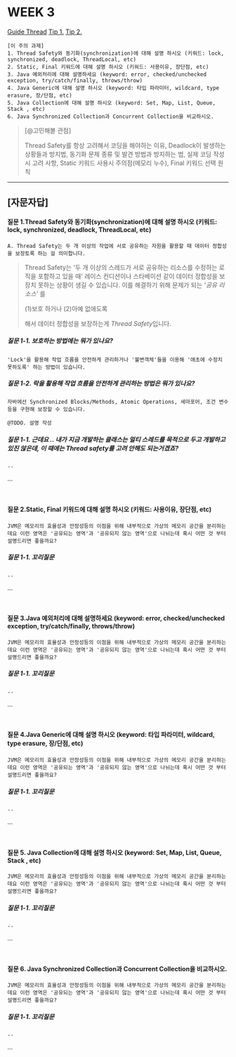# WEEK 3

[Guide Thread](https://www.baeldung.com/java-thread-safety)
[Tip 1.](https://developer-ellen.tistory.com/205)
[Tip 2.](https://velog.io/@guswlsapdlf/Java-Thread-Safety-Unsafety)


```
[이 주의 과제]
1. Thread Safety와 동기화(synchronization)에 대해 설명 하시오 (키워드: lock, synchronized, deadlock, ThreadLocal, etc)
2. Static, Final 키워드에 대해 설명 하시오 (키워드: 사용이유, 장단점, etc)
3. Java 예외처리에 대해 설명하세요 (keyword: error, checked/unchecked exception, try/catch/finally, throws/throw)
4. Java Generic에 대해 설명 하시오 (keyword: 타입 파라미터, wildcard, type erasure, 장/단점, etc)
5. Java Collection에 대해 설명 하시오 (keyword: Set, Map, List, Queue, Stack , etc)
6. Java Synchronized Collection과 Concurrent Collection을 비교하시오.
```

> [@고민해볼 관점]
> 
> Thread Safety를 항상 고려해서 코딩을 해야하는 이유, Deadlock이 발생하는 상황들과 방지법, 동기화 문제 종류 및 발견 방법과 방지하는 법, 실제 코딩 작성시 고려 사항, Static 키워드 사용시 주의점(메모리 누수), Final 키워드 선택 원칙

-----


## [자문자답]

#### 질문 1.Thread Safety와 동기화(synchronization)에 대해 설명 하시오 (키워드: lock, synchronized, deadlock, ThreadLocal, etc)
```
A. Thread Safety는 두 개 이상의 작업에 서로 공유하는 자원을 활용할 때 데이터 정합성을 보장토록 하는 걸 의미합니다.
```


> Thread Safety는 '두 개 이상의 스레드가 서로 공유하는 리소스를 수정하는 로직을 포함하고 있을 때' 레이스 컨디션이나 
> 스타베이션 같이 데이터 정합성을 보장치 못하는 상황이 생길 수 있습니다. 이를 해결하기 위해 문제가 되는 *'공유 리소스'* 를
>
> (1)보호 하거나 (2)아예 없애도록
> 
> 해서 데이터 정합성을 보장하는게 *Thread Safety*입니다.

##### 질문 1-1. 보호하는 방법에는 뭐가 있나요?
```
'Lock'을 활용해 작업 흐름을 안전하게 관리하거나 '불변객체'들을 이용해 '애초에 수정치 못하도록' 하는 방법이 있습니다.
```

##### 질문 1-2. 락을 활용해 작업 흐름을 안전하게 관리하는 방법은 뭐가 있나요?
```
자바에선 Synchronized Blocks/Methods, Atomic Operations, 세마포어, 조건 변수 등을 구현해 보장할 수 있습니다.

@TODO. 설명 작성

```


##### 질문 1-1. 근데요 .. 내가 지금 개발하는 클래스는 멀티 스레드를 목적으로 두고 개발하고 있진 않은데, 이 때에는 Thread safety를 고려 안해도 되는거겠죠?
```
..
```

...

<br>

#### 질문 2.Static, Final 키워드에 대해 설명 하시오 (키워드: 사용이유, 장단점, etc)
```
JVM은 메모리의 효율성과 안정성등의 이점을 위해 내부적으로 가상의 메모리 공간을 분리하는데요 이런 영역은 '공유되는 영역'과 '공유되지 않는 영역'으로 나뉘는데 혹시 어떤 것 부터 설명드리면 좋을까요?
```


##### 질문 1-1. 꼬리질문
```
..
```

...

<br>

#### 질문 3.Java 예외처리에 대해 설명하세요 (keyword: error, checked/unchecked exception, try/catch/finally, throws/throw)
```
JVM은 메모리의 효율성과 안정성등의 이점을 위해 내부적으로 가상의 메모리 공간을 분리하는데요 이런 영역은 '공유되는 영역'과 '공유되지 않는 영역'으로 나뉘는데 혹시 어떤 것 부터 설명드리면 좋을까요?
```


##### 질문 1-1. 꼬리질문
```
..
```

...

<br>

#### 질문 4.Java Generic에 대해 설명 하시오 (keyword: 타입 파라미터, wildcard, type erasure, 장/단점, etc)
```
JVM은 메모리의 효율성과 안정성등의 이점을 위해 내부적으로 가상의 메모리 공간을 분리하는데요 이런 영역은 '공유되는 영역'과 '공유되지 않는 영역'으로 나뉘는데 혹시 어떤 것 부터 설명드리면 좋을까요?
```


##### 질문 1-1. 꼬리질문
```
..
```

...

<br>

#### 질문 5. Java Collection에 대해 설명 하시오 (keyword: Set, Map, List, Queue, Stack , etc)
```
JVM은 메모리의 효율성과 안정성등의 이점을 위해 내부적으로 가상의 메모리 공간을 분리하는데요 이런 영역은 '공유되는 영역'과 '공유되지 않는 영역'으로 나뉘는데 혹시 어떤 것 부터 설명드리면 좋을까요?
```


##### 질문 1-1. 꼬리질문
```
..
```

...

<br>

#### 질문 6. Java Synchronized Collection과 Concurrent Collection을 비교하시오.
```
JVM은 메모리의 효율성과 안정성등의 이점을 위해 내부적으로 가상의 메모리 공간을 분리하는데요 이런 영역은 '공유되는 영역'과 '공유되지 않는 영역'으로 나뉘는데 혹시 어떤 것 부터 설명드리면 좋을까요?
```


##### 질문 1-1. 꼬리질문
```
..
```

...

<br>
